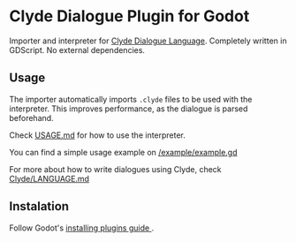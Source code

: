 # Clyde Dialogue Plugin for Godot

Importer and interpreter for [Clyde Dialogue Language](https://github.com/viniciusgerevini/clyde). Completely written in GDScript. No external dependencies.


## Usage

The importer automatically imports `.clyde` files to be used with the interpreter. This improves performance, as the dialogue is parsed beforehand.

Check [USAGE.md](./USAGE.md) for how to use the interpreter.

You can find a simple usage example on [/example/example.gd](./example/example.gd)

For more about how to write dialogues using Clyde, check [Clyde/LANGUAGE.md](https://github.com/viniciusgerevini/clyde/blob/master/LANGUAGE.md)

## Instalation

Follow Godot's [ installing plugins guide ]( https://docs.godotengine.org/en/stable/tutorials/plugins/editor/installing_plugins.html).


